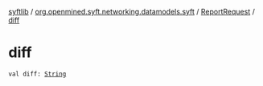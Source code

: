 [syftlib](../../index.md) / [org.openmined.syft.networking.datamodels.syft](../index.md) / [ReportRequest](index.md) / [diff](./diff.md)

# diff

`val diff: `[`String`](https://kotlinlang.org/api/latest/jvm/stdlib/kotlin/-string/index.html)